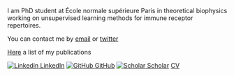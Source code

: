 I am PhD student at École normale supérieure Paris in theoretical biophysics working on unsupervised learning methods for immune receptor repertoires.

You can contact me by [email](mailto:giulioisac@gmail.com) or [twitter](https://twitter.com/giulioisacchini)

[Here](./another-page.md) a list of my publications

[![Linkedin](https://i.stack.imgur.com/gVE0j.png) LinkedIn](https://www.linkedin.com/in/giulio-isacchini-a71662144)
[![GitHub](https://i.stack.imgur.com/tskMh.png) GitHub](https://github.com/giulioisac/)
[![Scholar](https://scholar.google.com/favicon.ico) Scholar](https://scholar.google.com/citations?user=sDEicokAAAAJ&hl=en)
[CV](./cv.md)

